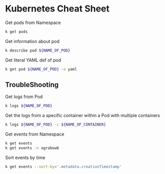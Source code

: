 # Kubernetes Cheat Sheet

Get pods from Namespace
```bash
k get pods
```

Get information about pod
```bash
k describe pod ${NAME_OF_POD}
```

Get literal YAML def of pod
```bash
k get pod ${NAME_OF_POD} -o yaml
```

## TroubleShooting

Get logs from Pod
```bash
k logs ${NAME_OF_POD}
```

Get the logs from a specific container within a Pod with multiple containers
```bash
k logs ${NAME_OF_POD} -c ${NAME_OF_CONTAINER}
```

Get events from Namespace
```bash
k get events
k get events -n agrabow6
```

Sort events by time
```bash
k get events --sort-by='.metadata.creationTimestamp'
```
